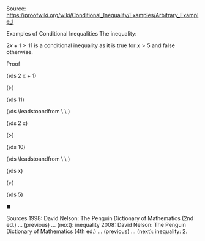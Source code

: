 # 

Source: https://proofwiki.org/wiki/Conditional_Inequality/Examples/Arbitrary_Example_1

Examples of Conditional Inequalities
The inequality:

$2 x + 1 > 11$
is a conditional inequality as it is true for $x > 5$ and false otherwise.


Proof













\(\ds 2 x + 1\)

\(>\)







\(\ds 11\)














\(\ds \leadstoandfrom \ \ \)





\(\ds 2 x\)

\(>\)







\(\ds 10\)














\(\ds \leadstoandfrom \ \ \)





\(\ds x\)

\(>\)







\(\ds 5\)









$\blacksquare$


Sources
1998: David Nelson: The Penguin Dictionary of Mathematics (2nd ed.) ... (previous) ... (next): inequality
2008: David Nelson: The Penguin Dictionary of Mathematics (4th ed.) ... (previous) ... (next): inequality: 2.




